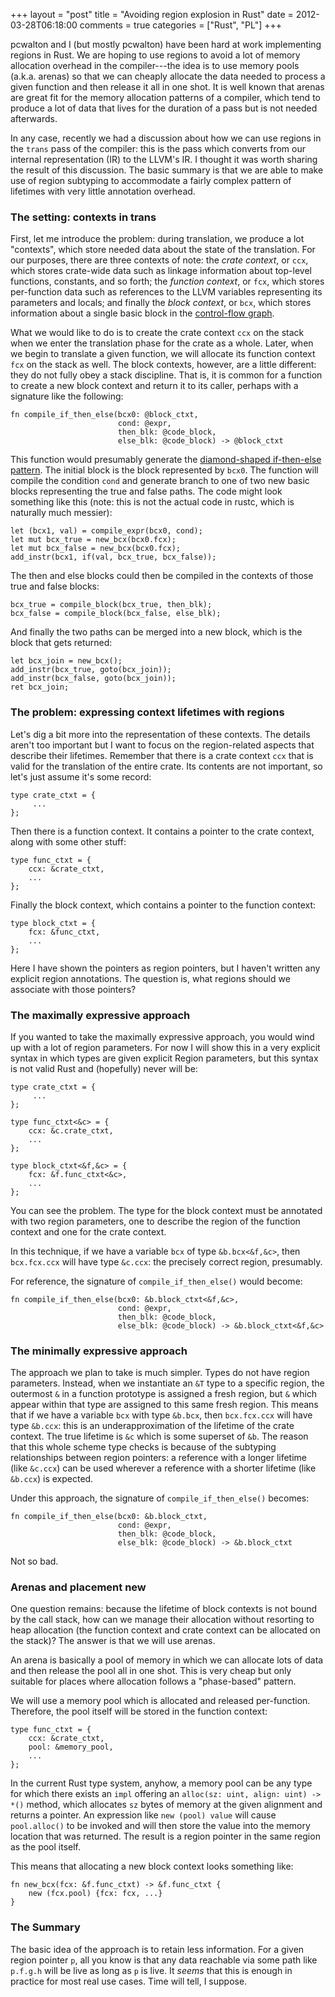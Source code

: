 +++
layout = "post"
title = "Avoiding region explosion in Rust"
date = 2012-03-28T06:18:00
comments = true
categories = ["Rust", "PL"]
+++

pcwalton and I (but mostly pcwalton) have been hard at work
implementing regions in Rust.  We are hoping to use regions to avoid a
lot of memory allocation overhead in the compiler---the idea is to use
memory pools (a.k.a. arenas) so that we can cheaply allocate the data
needed to process a given function and then release it all in one
shot.  It is well known that arenas are great fit for the memory
allocation patterns of a compiler, which tend to produce a lot of data
that lives for the duration of a pass but is not needed afterwards.

In any case, recently we had a discussion about how we can use
regions in the `trans` pass of the compiler: this is the pass which
converts from our internal representation (IR) to the LLVM's IR.  I
thought it was worth sharing the result of this discussion.  The basic
summary is that we are able to make use of region subtyping to
accommodate a fairly complex pattern of lifetimes with very little
annotation overhead.

### The setting: contexts in trans

First, let me introduce the problem: during translation, we produce a
lot "contexts", which store needed data about the state of the
translation.  For our purposes, there are three contexts of note: the
*crate context*, or `ccx`, which stores crate-wide data such as
linkage information about top-level functions, constants, and so
forth; the *function context*, or `fcx`, which stores per-function
data such as references to the LLVM variables representing its
parameters and locals; and finally the *block context*, or `bcx`,
which stores information about a single basic block in the
[control-flow graph][cfg].

[cfg]: http://en.wikipedia.org/wiki/Control_flow_graph

What we would like to do is to create the crate context `ccx` on the
stack when we enter the translation phase for the crate as a whole.
Later, when we begin to translate a given function, we will allocate
its function context `fcx` on the stack as well.  The block contexts,
however, are a little different: they do not fully obey a stack
discipline.  That is, it is common for a function to create a new
block context and return it to its caller, perhaps with a signature
like the following:

    fn compile_if_then_else(bcx0: @block_ctxt,
                            cond: @expr,
                            then_blk: @code_block,
                            else_blk: @code_block) -> @block_ctxt

This function would presumably generate the
[diamond-shaped if-then-else pattern][ite].  The initial block is the
block represented by `bcx0`.  The function will compile the condition
`cond` and generate branch to one of two new basic blocks representing
the true and false paths.  The code might look something like this
(note: this is not the actual code in rustc, which is naturally much
messier):

    let (bcx1, val) = compile_expr(bcx0, cond);
    let mut bcx_true = new_bcx(bcx0.fcx);
    let mut bcx_false = new_bcx(bcx0.fcx);
    add_instr(bcx1, if(val, bcx_true, bcx_false));

The then and else blocks could then be compiled in the contexts of those
true and false blocks:

    bcx_true = compile_block(bcx_true, then_blk);
    bcx_false = compile_block(bcx_false, else_blk);
    
And finally the two paths can be merged into a new block, which is the block
that gets returned:

    let bcx_join = new_bcx();
    add_instr(bcx_true, goto(bcx_join));
    add_instr(bcx_false, goto(bcx_join));
    ret bcx_join;

[ite]: http://en.wikipedia.org/wiki/File:If-then-else-control-flow-graph.svg

### The problem: expressing context lifetimes with regions

Let's dig a bit more into the representation of these contexts.  The
details aren't too important but I want to focus on the region-related
aspects that describe their lifetimes.  Remember that there is a crate
context `ccx` that is valid for the translation of the entire crate.
Its contents are not important, so let's just assume it's some record:

    type crate_ctxt = {
         ...
    };
    
Then there is a function context.  It contains a pointer to the crate context,
along with some other stuff:

    type func_ctxt = {
        ccx: &crate_ctxt,
        ...
    };
    
Finally the block context, which contains a pointer to the function context:

    type block_ctxt = {
        fcx: &func_ctxt,
        ...
    };
    
Here I have shown the pointers as region pointers, but I haven't
written any explicit region annotations.  The question is, what
regions should we associate with those pointers?  

### The maximally expressive approach

If you wanted to take the maximally expressive approach, you would
wind up with a lot of region parameters.  For now I will show this in
a very explicit syntax in which types are given explicit Region
parameters, but this syntax is not valid Rust and (hopefully) never
will be:

    type crate_ctxt = {
         ...
    };
    
    type func_ctxt<&c> = {
        ccx: &c.crate_ctxt,
        ...
    };

    type block_ctxt<&f,&c> = {
        fcx: &f.func_ctxt<&c>,
        ...
    };
    
You can see the problem.  The type for the block context must be
annotated with two region parameters, one to describe the region of
the function context and one for the crate context.  

In this technique, if we have a variable `bcx` of type
`&b.bcx<&f,&c>`, then `bcx.fcx.ccx` will have type `&c.ccx`: the
precisely correct region, presumably.

For reference, the signature of `compile_if_then_else()` would become:

    fn compile_if_then_else(bcx0: &b.block_ctxt<&f,&c>,
                            cond: @expr,
                            then_blk: @code_block,
                            else_blk: @code_block) -> &b.block_ctxt<&f,&c>
                            
### The minimally expressive approach

The approach we plan to take is much simpler.  Types do not have
region parameters.  Instead, when we instantiate an `&T` type to a
specific region, the outermost `&` in a function prototype is assigned
a fresh region, but `&` which appear within that type are assigned to
this same fresh region.  This means that if we have a variable `bcx`
with type `&b.bcx`, then `bcx.fcx.ccx` will have type `&b.ccx`: this
is an underapproximation of the lifetime of the crate context.  The
true lifetime is `&c` which is some superset of `&b`.  The reason that
this whole scheme type checks is because of the subtyping
relationships between region pointers: a reference with a longer
lifetime (like `&c.ccx`) can be used wherever a reference with a
shorter lifetime (like `&b.ccx`) is expected.

Under this approach, the signature of `compile_if_then_else()` becomes:

    fn compile_if_then_else(bcx0: &b.block_ctxt,
                            cond: @expr,
                            then_blk: @code_block,
                            else_blk: @code_block) -> &b.block_ctxt
                            
Not so bad.                            
                            
### Arenas and placement new

One question remains: because the lifetime of block contexts is not
bound by the call stack, how can we manage their allocation without
resorting to heap allocation (the function context and crate context
can be allocated on the stack)? The answer is that we will use arenas. 

An arena is basically a pool of memory in which we can allocate lots
of data and then release the pool all in one shot.  This is very cheap
but only suitable for places where allocation follows a "phase-based"
pattern.  

We will use a memory pool which is allocated and released per-function.
Therefore, the pool itself will be stored in the function context:

    type func_ctxt = {
        ccx: &crate_ctxt,
        pool: &memory_pool,
        ...
    };
    
In the current Rust type system, anyhow, a memory pool can be any type
for which there exists an `impl` offering an `alloc(sz: uint, align:
uint) -> *()` method, which allocates `sz` bytes of memory at the
given alignment and returns a pointer.  An expression like `new (pool)
value` will cause `pool.alloc()` to be invoked and will then store the
value into the memory location that was returned.  The result is a
region pointer in the same region as the pool itself.

This means that allocating a new block context looks something like:

    fn new_bcx(fcx: &f.func_ctxt) -> &f.func_ctxt {
        new (fcx.pool) {fcx: fcx, ...}        
    }
    
### The Summary

The basic idea of the approach is to retain less information.  For a
given region pointer `p`, all you know is that any data reachable via
some path like `p.f.g.h` will be live as long as `p` is live.  It
*seems* that this is enough in practice for most real use cases. Time
will tell, I suppose.

